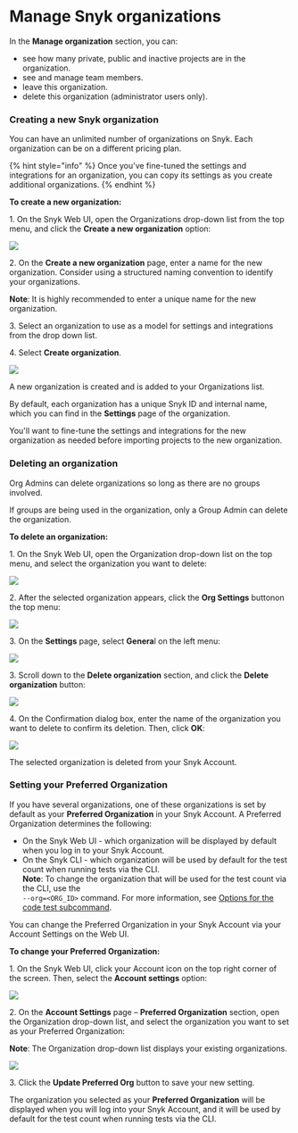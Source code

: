 # Manage Snyk organizations

In the **Manage organization** section, you can:

* see how many private, public and inactive projects are in the organization.
* see and manage team members.
* leave this organization.
* delete this organization (administrator users only).

### Creating a new Snyk organization

You can have an unlimited number of organizations on Snyk. Each organization can be on a different pricing plan.

{% hint style="info" %}
Once you've fine-tuned the settings and integrations for an organization, you can copy its settings as you create additional organizations.
{% endhint %}

**To create a new organization:**

1\. On the Snyk Web UI, open the Organizations drop-down list from the top menu, and click the **Create a new organization** option:

![](<../../../.gitbook/assets/Org Settings - Creating New Organization option.png>)

2\. On the **Create a new organization** page, enter a name for the new organization. Consider using a structured naming convention to identify your organizations.

**Note**: It is highly recommended to enter a unique name for the new organization.

3\. Select an organization to use as a model for settings and integrations from the drop down list.

4\. Select **Create organization**.

![](../../../.gitbook/assets/2022-06-27\_17-28-16.png)

A new organization is created and is added to your Organizations list.

By default, each organization has a unique Snyk ID and internal name, which you can find in the **Settings** page of the organization.

You'll want to fine-tune the settings and integrations for the new organization as needed before importing projects to the new organization.

### Deleting an organization

Org Admins can delete organizations so long as there are no groups involved.

If groups are being used in the organization, only a Group Admin can delete the organization.

**To delete an organization:**

1\. On the Snyk Web UI, open the Organization drop-down list on the top menu, and select the organization you want to delete:

![](<../../../.gitbook/assets/Org Settings - Selecting an Org.png>)

2\. After the selected organization appears, click the **Org Settings** button<img src="../../../.gitbook/assets/Org Settings button - Icon (1) (1) (1) (1) (1) (1) (1) (1) (1) (1) (1) (1) (1) (1) (1) (1) (1) (1) (1) (1) (1) (1) (1) (1) (1) (1) (1) (1) (1) (1) (3).png" alt="" data-size="line">on the top menu:

![](<../../../.gitbook/assets/Org Settings - Button.png>)

3\. On the **Settings** page, select **Genera**l on the left menu:

![](<../../../.gitbook/assets/image (34).png>)

3\. Scroll down to the **Delete organization** section, and click the **Delete organization** button:

![](<../../../.gitbook/assets/Org Settings - Delete organization.png>)

4\. On the Confirmation dialog box, enter the name of the organization you want to delete to confirm its deletion. Then, click **OK**:

![](<../../../.gitbook/assets/Org Settings - Delete organization - Confirmation.png>)

The selected organization is deleted from your Snyk Account.

### Setting your Preferred Organization

If you have several organizations, one of these organizations is set by default as your **Preferred Organization** in your Snyk Account. A Preferred Organization determines the following:

* On the Snyk Web UI - which organization will be displayed by default when you log in to your Snyk Account.
* On the Snyk CLI - which organization will be used by default for the test count when running tests via the CLI.\
  **Note**: To change the organization that will be used for the test count via the CLI, use the\
  `--org=<ORG_ID>` command. For more information, see [Options for the code test subcommand](https://docs.snyk.io/snyk-cli/commands/code).

You can change the Preferred Organization in your Snyk Account via your Account Settings on the Web UI.

**To change your Preferred Organization:**

1\. On the Snyk Web UI, click your Account icon on the top right corner of the screen. Then, select the **Account settings** option:

![](<../../../.gitbook/assets/Account Settings - Opening.png>)

2\. On the **Account Settings** page – **Preferred Organization** section, open the Organization drop-down list, and select the organization you want to set as your Preferred Organization:

**Note**: The Organization drop-down list displays your existing organizations.

![](<../../../.gitbook/assets/image (244).png>)

3\. Click the **Update Preferred Org** button to save your new setting.

The organization you selected as your **Preferred Organization** will be displayed when you will log into your Snyk Account, and it will be used by default for the test count when running tests via the CLI.
